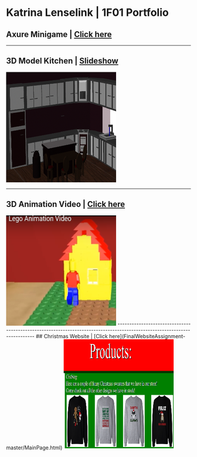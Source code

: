 # Katrina Lenselink | 1F01 Portfolio

## Axure Minigame | [Click here](http://127.0.0.1:32767/14.28.11/shadow_start_page.html) 

-------------------------------------------------------------------------------------------------------------------------

## 3D Model Kitchen | [Slideshow](3Dmodelkitchenvideo.mp4)
<img src="images/Kitchen_View_2.png" width="300" height="300">   

-------------------------------------------------------------------------------------------------------------------------

## 3D Animation Video | [Click here](LegoVideo/3Dvideo.html)
<img src="images/legovideo.PNG" width="300" height="300"> 
-------------------------------------------------------------------------------------------------------------------------
## Christmas Website | [Click here](FinalWebsiteAssignment-master/MainPage.html)
<img src="images/christmasproducts.PNG" width="300" height="300"> 
